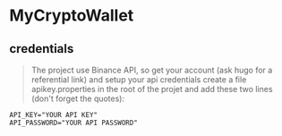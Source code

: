 # MyCryptoWallet  
  
## credentials  
> The project use Binance API, so get your account (ask hugo for a referential link) and setup your api credentials
> create a file apikey.properties in the root of the projet and add these two lines (don't forget the quotes):  
 ```
API_KEY="YOUR API KEY" 
API_PASSWORD="YOUR API PASSWORD"
```
